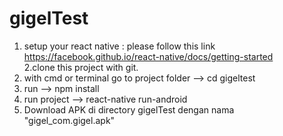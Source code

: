 # gigelTest
 1. setup your react native : please follow this link https://facebook.github.io/react-native/docs/getting-started     
 2.clone this project with git.     
 3. with cmd or terminal go to project folder --> cd gigeltest     
 4. run --> npm install     
 5. run project --> react-native run-android
 6. Download APK di directory gigelTest dengan nama "gigel_com.gigel.apk"
